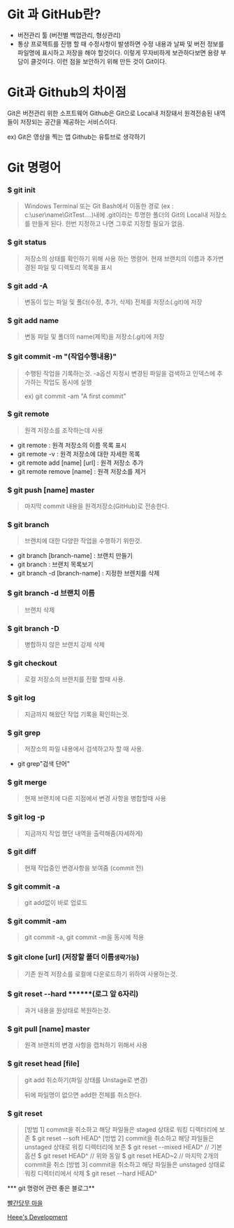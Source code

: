 # Git 과 GitHub란?

- 버전관리 툴
  (버전별 백업관리, 형상관리)
- 통상 프로젝트를 진행 할 때 수정사항이 발생하면 수정 내용과 날짜 및 버전 정보를 파일명에 표시하고 저장을 해야 할것이다. 이렇게 무자비하게 보관하다보면 용량 부담이 클것이다. 이런 점을 보안하기 위해 만든 것이 Git이다.

# Git과 Github의 차이점

Git은 버전관리 위한 소프트웨어
Github은 Git으로 Local내 저장돼서 원격전송된 내역들이 저장되는 공간을 제공하는 서비스이다.

ex)
Git은 영상을 찍는 앱
Github는 유튜브로 생각하기

#  Git 명령어
###  $ git init

>Windows Terminal 또는 Git Bash에서 이동한 경로 (ex : c:\user\name\GitTest\....)내에 .git이라는 투명한 폴더의 Git의 Local내 저장소를 만들게 된다. 한번 지정하고 나면 그후로 지정할 필요가 없음.

###  $ git status

>저장소의 상태를 확인하기 위해 사용 하는 명령어.
>현재 브랜치의 이름과 추가변경된 파일 및 디렉토리 목록을 표시

### $ git add -A 

>변동이 있는 파일 및 폴더(수정, 추가, 삭제) 전체를 저장소(.git)에 저장

### $ git add name

>변동 파일 및 폴더의 name(제목)을 저장소(.git)에 저장

### $ git commit -m "(작업수행내용)"
>수행된 작업을 기록하는것.
>-a옵션 지정시 변경된 파일을 검색하고 인덱스에 추가하는 작업도 동시에 실행
>
>ex) git commit -am "A first commit"

### $ git remote

>원격 저장소를 조작하는데 사용

- git remote : 원격 저장소의 이름 목록 표시
- git remote -v : 원격 저장소에 대한 자세한 목록
- git remote add [name] [url] : 원격 저장소 추가
- git remote remove [name] : 원격 저장소를 제거

### $ git push [name] master

>마지막 commit 내용을 원격저장소(GitHub)로 전송한다.

### $ git branch

>브랜치에 대한 다양한 작업을 수행하기 위한것.
- git branch [branch-name] : 브랜치 만들기
- git branch : 브랜치 목록보기
- git branch -d [branch-name] : 지정한 브렌치를 삭제

### $ git branch -d 브랜치 이름

>브랜치 삭제

### $ git branch -D

>병합하지 않은 브랜치 강제 삭제

### $ git checkout
>로컬 저장소의 브랜치를 전활 할때 사용.

### $ git log 
>지금까지 해왔던 작업 기록을 확인하는것.

### $ git grep
>저장소의 파일 내용에서 검색하고자 할 때 사용.
- git grep"검색 단어"

### $ git merge
>현재 브랜치에 다른 지점에서 변경 사항을 병합할때 사용

### $ git log -p

>지금까지 작업 했던 내역을 출력해줌(자세하게)

### $ git diff

>현재 작업중인 변경사항을 보여줌 (commit 전)

### $ git commit -a

>git add없이 바로 업로드

### $ git commit -am

>git commit -a, git commit -m을 동시에 적용



### $ git clone [url] (저장할 폴더 이름``생략가능``)

>기존 원격 저장소를 로컬에 다운로드하기 위하여 사용하는것.

### $ git reset --hard ******(로그 앞 6자리)

>과거 내용을 원상태로 복원하는것.

### $ git pull [name] master

>원격 브랜치의 변경 사항을 캡처하기 위해서 사용



### $ git reset head [file]

>git add 취소하기(파일 상태를 Unstage로 변경)
>
>뒤에 파일명이 없으면 add한 전체를 취소한다.



### $ git reset

>[방법 1] commit을 취소하고 해당 파일들은 staged 상태로 워킹 디렉터리에 보존
>$ git reset --soft HEAD^
>[방법 2] commit을 취소하고 해당 파일들은 unstaged 상태로 워킹 디렉터리에 보존
>$ git reset --mixed HEAD^ // 기본 옵션
>$ git reset HEAD^ // 위와 동일
>$ git reset HEAD~2 // 마지막 2개의 commit을 취소
>[방법 3] commit을 취소하고 해당 파일들은 unstaged 상태로 워킹 디렉터리에서 삭제
>$ git reset --hard HEAD^






*** git 명령어 관련 좋은 블로그**

[빨간당무 마을](https://redcarrot.tistory.com/227)

[Heee's Development](https://gmlwjd9405.github.io/2018/05/25/git-add-cancle.html)
